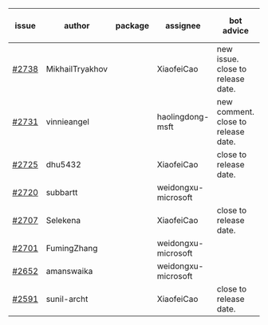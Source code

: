 | issue | author | package | assignee | bot advice | created date of issue | target release date | date from target |
| ------ | ------ | ------ | ------ | ------ | ------ | ------ | :-----: |
| [#2738](https://github.com/Azure/sdk-release-request/issues/2738) | MikhailTryakhov |  | XiaofeiCao | new issue. close to release date.  | 04-25 | 05-02 | -2 |
| [#2731](https://github.com/Azure/sdk-release-request/issues/2731) | vinnieangel |  | haolingdong-msft | new comment. close to release date.  | 04-21 | 05-05 | 0 |
| [#2725](https://github.com/Azure/sdk-release-request/issues/2725) | dhu5432 |  | XiaofeiCao | close to release date.  | 04-21 | 05-02 | -2 |
| [#2720](https://github.com/Azure/sdk-release-request/issues/2720) | subbartt |  | weidongxu-microsoft |  | 04-20 | 05-09 |  |
| [#2707](https://github.com/Azure/sdk-release-request/issues/2707) | Selekena |  | XiaofeiCao | close to release date.  | 04-15 | 05-02 | -2 |
| [#2701](https://github.com/Azure/sdk-release-request/issues/2701) | FumingZhang |  | weidongxu-microsoft |  | 04-15 | 04-19 |  |
| [#2652](https://github.com/Azure/sdk-release-request/issues/2652) | amanswaika |  | weidongxu-microsoft |  | 04-01 | 04-11 |  |
| [#2591](https://github.com/Azure/sdk-release-request/issues/2591) | sunil-archt |  | XiaofeiCao | close to release date.  | 03-21 | 05-02 | -2 |
